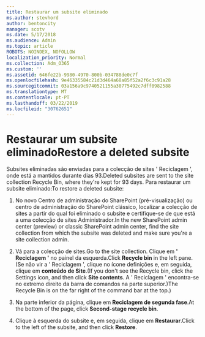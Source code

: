 ```yaml
---
title: Restaurar um subsite eliminado
ms.author: stevhord
author: bentoncity
manager: scotv
ms.date: 5/17/2018
ms.audience: Admin
ms.topic: article
ROBOTS: NOINDEX, NOFOLLOW
localization_priority: Normal
ms.collection: Adm_O365
ms.custom: ''
ms.assetid: 646fe22b-9980-4970-800b-034788de0c7f
ms.openlocfilehash: 9e46335584c21d3d464a68a85f52a2f6c3c91a28
ms.sourcegitcommit: 03a156a9c9740521155a30775492c7dff0982588
ms.translationtype: MT
ms.contentlocale: pt-PT
ms.lasthandoff: 03/22/2019
ms.locfileid: "30762651"
---
```

# <a name="restore-a-deleted-subsite"></a><span data-ttu-id="e3fe0-102">Restaurar um subsite eliminado</span><span class="sxs-lookup"><span data-stu-id="e3fe0-102">Restore a deleted subsite</span></span>

<span data-ttu-id="e3fe0-103">Subsites eliminadas são enviadas para a colecção de sites ' Reciclagem ', onde está a mantidos durante dias 93.</span><span class="sxs-lookup"><span data-stu-id="e3fe0-103">Deleted subsites are sent to the site collection Recycle Bin, where they're kept for 93 days.</span></span> <span data-ttu-id="e3fe0-104">Para restaurar um subsite eliminado:</span><span class="sxs-lookup"><span data-stu-id="e3fe0-104">To restore a deleted subsite:</span></span>
  
1. <span data-ttu-id="e3fe0-105">No novo Centro de administração do SharePoint (pré-visualização) ou centro de administração do SharePoint clássico, localizar a colecção de sites a partir do qual foi eliminado o subsite e certifique-se de que está a uma colecção de sites Administrador.</span><span class="sxs-lookup"><span data-stu-id="e3fe0-105">In the new SharePoint admin center (preview) or classic SharePoint admin center, find the site collection from which the subsite was deleted and make sure you're a site collection admin.</span></span> 
    
2. <span data-ttu-id="e3fe0-106">Vá para a colecção de sites.</span><span class="sxs-lookup"><span data-stu-id="e3fe0-106">Go to the site collection.</span></span> <span data-ttu-id="e3fe0-107">Clique em **' Reciclagem '** no painel da esquerda.</span><span class="sxs-lookup"><span data-stu-id="e3fe0-107">Click **Recycle bin** in the left pane.</span></span> <span data-ttu-id="e3fe0-108">(Se não vir a ' Reciclagem ', clique no ícone definições e, em seguida, clique em **conteúdo de Site**.</span><span class="sxs-lookup"><span data-stu-id="e3fe0-108">(If you don't see the Recycle bin, click the Settings icon, and then click **Site contents**.</span></span> <span data-ttu-id="e3fe0-109">A ' Reciclagem ' encontra-se no extremo direito da barra de comandos na parte superior.)</span><span class="sxs-lookup"><span data-stu-id="e3fe0-109">The Recycle Bin is on the far right of the command bar at the top.)</span></span>
    
3. <span data-ttu-id="e3fe0-110">Na parte inferior da página, clique em **Reciclagem de segunda fase**.</span><span class="sxs-lookup"><span data-stu-id="e3fe0-110">At the bottom of the page, click **Second-stage recycle bin**.</span></span>
    
4. <span data-ttu-id="e3fe0-111">Clique à esquerda do subsite e, em seguida, clique em **Restaurar**.</span><span class="sxs-lookup"><span data-stu-id="e3fe0-111">Click to the left of the subsite, and then click **Restore**.</span></span>
    

